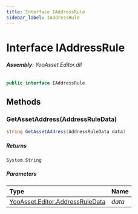 ```yaml
---
title: Interface IAddressRule
sidebar_label: IAddressRule
---
```

# Interface IAddressRule


###### **Assembly**: YooAsset.Editor.dll

```csharp title="Declaration"
public interface IAddressRule
```
## Methods
### GetAssetAddress(AddressRuleData)


```csharp title="Declaration"
string GetAssetAddress(AddressRuleData data)
```

##### Returns

`System.String`

##### Parameters

| Type | Name |
|:--- |:--- |
| [YooAsset.Editor.AddressRuleData](../YooAsset.Editor/AddressRuleData.md) | *data* |

